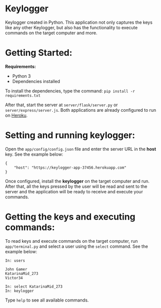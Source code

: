 # Keylogger

Keylogger created in Python. This application not only captures the keys like any other Keylogger, but also has the 
functionality to execute commands on the target computer and more.

# Getting Started:

**Requirements:**

- Python 3
- Dependencies installed

To install the dependencies, type the command: `pip install -r requirements.txt`

After that, start the server at `server/flask/server.py` or `server/express/server.js`. Both applications are already 
configured to run on [Heroku](https://heroku.com).

# Setting and running keylogger:

Open the `app/config/config.json` file and enter the server URL in the **host** key. See the example below:
```
{
    "host": "https://keylogger-app-37456.herokuapp.com"
}
```

Once configured, install the **keylogger** on the target computer and run. After that, all the keys pressed by the 
user will be read and sent to the server and the application will be ready to receive and execute your commands.

# Getting the keys and executing commands:

To read keys and execute commands on the target computer, run `app/terminal.py` and select a user using
the `select` command. See the example below:

```
In: users

John Gamer
KatarinaMid_273
Victor34

In: select KatarinaMid_273
In: keylogger
```

Type `help` to see all available commands.
